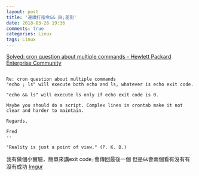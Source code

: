```yaml
---
layout: post
title: '連續打指令&& 與;差別'
date: 2018-03-26 19:36
comments: true
categories: Linux
tags: Linux
---
```


[Solved: cron question about multiple commands - Hewlett Packard Enterprise Community](https://community.hpe.com/t5/System-Administration/cron-question-about-multiple-commands/td-p/3444393)
```

Re: cron question about multiple commands
"echo ; ls" will execute both echo and ls, whatever is echo exit code.

"echo && ls" will execute ls only if echo exit code is 0.

Maybe you should do a script. Complex lines in crontab make it not clear and harder to maintain.

Regards,

Fred
--

"Reality is just a point of view." (P. K. D.)

```
我有做個小實驗，簡單來講exit code`;`會傳回最後一個
但是`&&`會兩個看有沒有有沒有成功
[Imgur](https://i.imgur.com/ei5cDId.png)
